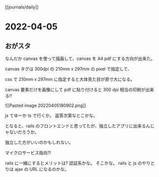 [[journals/daily]]
# 2022-04-05

## おがスタ

なんだか canvas を使って描画して、canvas を A4 pdf にする方向が出来た。

canvas タグは 300dpi の 210mm x 297mm の pixel で指定して、

css で 210mm x 297mm に指定すると大体見た目が原寸大になる。

canvas 要素だけを画像にして pdf に貼り付けると 300 dpi 相当の印刷が出来る!!

![[Pasted image 20220405180902.png]]


js てゆーか ts で行くか。
返答次第なとこかな。

となると、rails のフロントエンドと思ってたが、独立したアプリに出来るんじゃないだろうか。

独立した方がいいのかもしれない。

マイクロサービス指向?!

rails に一緒にするとメリットは? 認証系かな。
そこかな。
rails と js のやりとりは ajax の URL になるのかな。


